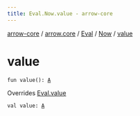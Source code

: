 ```yaml
---
title: Eval.Now.value - arrow-core
---
```


[arrow-core](../../../index.html) / [arrow.core](../../index.html) / [Eval](../index.html) / [Now](index.html) / [value](./value.html)

# value

`fun value(): `[`A`](index.html#A)

Overrides [Eval.value](../value.html)


`val value: `[`A`](index.html#A)